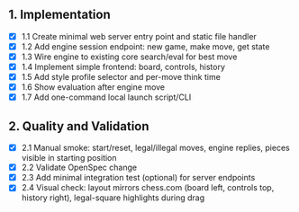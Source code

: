## 1. Implementation
- [x] 1.1 Create minimal web server entry point and static file handler
- [x] 1.2 Add engine session endpoint: new game, make move, get state
- [x] 1.3 Wire engine to existing core search/eval for best move
- [x] 1.4 Implement simple frontend: board, controls, history
- [x] 1.5 Add style profile selector and per-move think time
- [x] 1.6 Show evaluation after engine move
- [x] 1.7 Add one-command local launch script/CLI

## 2. Quality and Validation
- [x] 2.1 Manual smoke: start/reset, legal/illegal moves, engine replies, pieces visible in starting position
- [x] 2.2 Validate OpenSpec change
- [x] 2.3 Add minimal integration test (optional) for server endpoints
 - [x] 2.4 Visual check: layout mirrors chess.com (board left, controls top, history right), legal-square highlights during drag
